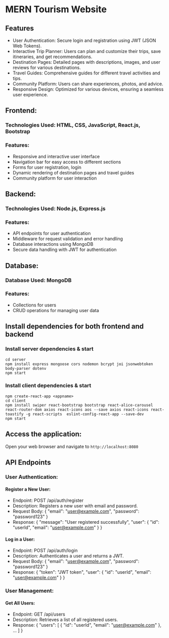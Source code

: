 # MERN Tourism Website

## Features
- User Authentication: Secure login and registration using JWT (JSON Web Tokens).
- Interactive Trip Planner: Users can plan and customize their trips, save itineraries, and get recommendations.
- Destination Pages: Detailed pages with descriptions, images, and user reviews for various destinations.
- Travel Guides: Comprehensive guides for different travel activities and tips.
- Community Platform: Users can share experiences, photos, and advice.
- Responsive Design: Optimized for various devices, ensuring a seamless user experience.

## Frontend:
### Technologies Used: HTML, CSS, JavaScript, React.js, Bootstrap
### Features:
- Responsive and interactive user interface
- Navigation bar for easy access to different sections
- Forms for user registration, login
- Dynamic rendering of destination pages and travel guides
- Community platform for user interaction

## Backend:
### Technologies Used: Node.js, Express.js
### Features:
+ API endpoints for user authentication
+ Middleware for request validation and error handling
+ Database interactions using MongoDB
+ Secure data handling with JWT for authentication
  
## Database:
### Database Used: MongoDB
### Features:
+ Collections for users
+ CRUD operations for managing user data 

## Install dependencies for both frontend and backend
### Install server dependencies & start
```
cd server
npm install express mongoose cors nodemon bcrypt joi jsonwebtoken body-parser dotenv
npm start
```

### Install client dependencies & start
```
npm create-react-app <appname>
cd client
npm install swiper react-bootstrap bootstrap react-alice-carousel react-router-dom axios react-icons aos --save axios react-icons react-toastify -g react-scripts  eslint-config-react-app --save-dev
npm start
```

## Access the application:
Open your web browser and navigate to `http://localhost:8080`

## API Endpoints

### User Authentication:
#### Register a New User:
* Endpoint: POST /api/auth/register
* Description: Registers a new user with email and password.
* Request Body: { "email": "user@example.com", "password": "password123" }
* Response: { "message": "User registered successfully", "user": { "id": "userId", "email": "user@example.com" } }

#### Log in a User:
* Endpoint: POST /api/auth/login
* Description: Authenticates a user and returns a JWT.
* Request Body: { "email": "user@example.com", "password": "password123" }
* Response: { "token": "JWT token", "user": { "id": "userId", "email": "user@example.com" } }
  
### User Management:
#### Get All Users:
* Endpoint: GET /api/users
* Description: Retrieves a list of all registered users.
* Response: { "users": [ { "id": "userId", "email": "user@example.com" }, ... ] }
